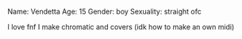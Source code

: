 Name: Vendetta
Age: 15
Gender: boy
Sexuality: straight ofc

I love fnf
I make chromatic and covers (idk how to make an own midi)
